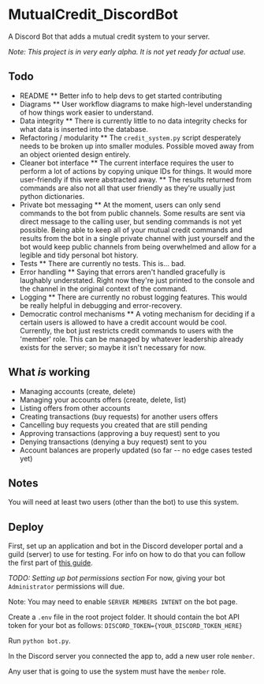 # MutualCredit_DiscordBot
A Discord Bot that adds a mutual credit system to your server.

*Note: This project is in very early alpha. It is not yet ready for actual use.*

## Todo
* README
  ** Better info to help devs to get started contributing
* Diagrams
  ** User workflow diagrams to make high-level understanding of how things work easier to understand.
* Data integrity
  ** There is currently little to no data integrity checks for what data is inserted into the database.
* Refactoring / modularity
  ** The `credit_system.py` script desperately needs to be broken up into smaller modules. Possible moved away from an object oriented design entirely.
* Cleaner bot interface
  ** The current interface requires the user to perform a lot of actions by copying unique IDs for things. It would more user-friendly if this were abstracted away.
  ** The results returned from commands are also not all that user friendly as they're usually just python dictionaries.
* Private bot messaging
  ** At the moment, users can only send commands to the bot from public channels. Some results are sent via direct message to the calling user, but sending commands is not yet possible. Being able to keep all of your mutual credit commands and results from the bot in a single private channel with just yourself and the bot would keep public channels from being overwhelmed and allow for a legible and tidy personal bot history.
* Tests
  ** There are currently no tests. This is... bad.
* Error handling
  ** Saying that errors aren't handled gracefully is laughably understated. Right now they're just printed to the console and the channel in the original context of the command.
* Logging
  ** There are currently no robust logging features. This would be really helpful in debugging and error-recovery.
* Democratic control mechanisms
  ** A voting mechanism for deciding if a certain users is allowed to have a credit account would be cool. Currently, the bot just restricts credit commands to users with the 'member' role. This can be managed by whatever leadership already exists for the server; so maybe it isn't necessary for now.

## What *is* working
* Managing accounts (create, delete)
* Managing your accounts offers (create, delete, list)
* Listing offers from other accounts
* Creating transactions (buy requests) for another users offers
* Cancelling buy requests you created that are still pending
* Approving transactions (approving a buy request) sent to you
* Denying transactions (denying a buy request) sent to you
* Account balances are properly updated (so far -- no edge cases tested yet)


## Notes
You will need at least two users (other than the bot) to use this system.

## Deploy
First, set up an application and bot in the Discord developer portal and a guild (server) to use for testing. For info on how to do that you can follow the first part of [this guide](https://realpython.com/how-to-make-a-discord-bot-python/#how-to-make-a-discord-bot-in-the-developer-portal).

*TODO: Setting up bot permissions section*
For now, giving your bot `Administrator` permissions will due.

Note: You may need to enable `SERVER MEMBERS INTENT` on the bot page.

Create a `.env` file in the root project folder. It should contain the bot API token for your bot as follows: `DISCORD_TOKEN={YOUR_DISCORD_TOKEN_HERE}`

Run `python bot.py`.

In the Discord server you connected the app to, add a new user role `member`.

Any user that is going to use the system must have the `member` role.
